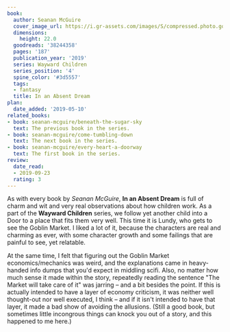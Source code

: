 ```yaml
---
book:
  author: Seanan McGuire
  cover_image_url: https://i.gr-assets.com/images/S/compressed.photo.goodreads.com/books/1525436165l/38244358._SY475_.jpg
  dimensions:
    height: 22.0
  goodreads: '38244358'
  pages: '187'
  publication_year: '2019'
  series: Wayward Children
  series_position: '4'
  spine_color: '#3d5557'
  tags:
  - fantasy
  title: In an Absent Dream
plan:
  date_added: '2019-05-10'
related_books:
- book: seanan-mcguire/beneath-the-sugar-sky
  text: The previous book in the series.
- book: seanan-mcguire/come-tumbling-down
  text: The next book in the series.
- book: seanan-mcguire/every-heart-a-doorway
  text: The first book in the series.
review:
  date_read:
  - 2019-09-23
  rating: 3
---
```


As with every book by *Seanan McGuire*, **In an Absent Dream** is full of charm and wit and very real observations about
how children work. As a part of the **Wayward Children** series, we follow yet another child into a Door to a place that
fits them very well. This time it is Lundy, who gets to see the Goblin Market. I liked a lot of it, because the
characters are real and charming as ever, with some character growth and some failings that are painful to see, yet
relatable.

At the same time, I felt that figuring out the Goblin Market economics/mechanics was weird, and the explanations came in
heavy-handed info dumps that you'd expect in middling scifi. Also, no matter how much sense it made within the story,
repeatedly reading the sentence "The Market will take care of it" was jarring – and a bit besides the point. If this is
actually intended to have a layer of economy criticism, it was neither well thought-out nor well executed, I think – and
if it isn't intended to have that layer, it made a bad show of avoiding the allusions. (Still a good book, but sometimes
little incongrous things can knock you out of a story, and this happened to me here.)
